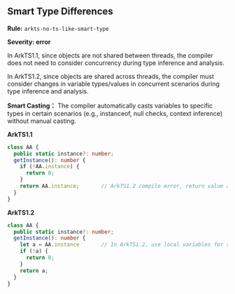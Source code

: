 ## Smart Type Differences

**Rule:** `arkts-no-ts-like-smart-type`

**Severity: error**

In ArkTS1.1, since objects are not shared between threads, the compiler does not need to consider concurrency during type inference and analysis.

In ArkTS1.2, since objects are shared across threads, the compiler must consider changes in variable types/values in concurrent scenarios during type inference and analysis.

**Smart Casting：** The compiler automatically casts variables to specific types in certain scenarios (e.g., instanceof, null checks, context inference) without manual casting.

**ArkTS1.1**

```typescript
class AA {
  public static instance?: number;
  getInstance(): number {
    if (!AA.instance) {
      return 0;
    }
    return AA.instance;       // ArkTS1.2 compile error, return value and type mismatch
  }
}
```

**ArkTS1.2**

```typescript
class AA {
  public static instance?: number;
  getInstance(): number {
    let a = AA.instance       // In ArkTS1.2, use local variables for smart casting
    if (!a) {
      return 0;
    }
    return a;
  }
}
```